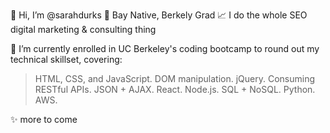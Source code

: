 👋 Hi, I’m @sarahdurks
📍 Bay Native, Berkely Grad
📈 I do the whole SEO digital marketing & consulting thing

🌱 I’m currently enrolled in UC Berkeley's coding bootcamp to round out my technical skillset, covering:


> HTML, CSS, and JavaScript. 
> DOM manipulation. 
> jQuery. 
> Consuming RESTful APIs. 
> JSON + AJAX. 
> React. 
> Node.js. 
> SQL + NoSQL. 
> Python. 
> AWS. 

✨ more to come

